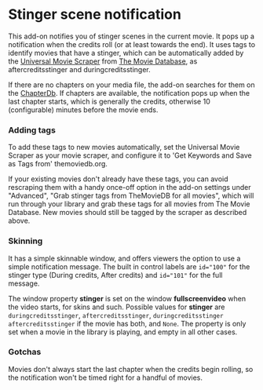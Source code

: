# Stinger scene notification

This add-on notifies you of stinger scenes in the current movie. It pops up a notification when the credits roll (or at least towards the end). It uses tags to identify movies that have a stinger, which can be automatically added by the [Universal Movie Scraper](http://forum.kodi.tv/showthread.php?tid=129821) from [The Movie Database](https://www.themoviedb.org/), as aftercreditsstinger and duringcreditsstinger.

If there are no chapters on your media file, the add-on searches for them on the [ChapterDb](http://www.chapterdb.org/). If chapters are available, the notification pops up when the last chapter starts, which is generally the credits, otherwise 10 (configurable) minutes before the movie ends.


### Adding tags

To add these tags to new movies automatically, set the Universal Movie Scraper as your movie scraper, and configure it to 'Get Keywords and Save as Tags from' themoviedb.org.

If your existing movies don't already have these tags, you can avoid rescraping them with a handy once-off option in the add-on settings under "Advanced", "Grab stinger tags from TheMovieDB for all movies", which will run through your library and grab these tags for all movies from The Movie Database. New movies should still be tagged by the scraper as described above.

### Skinning

It has a simple skinnable window, and offers viewers the option to use a simple notification message. The built in control labels are `id="100"` for the stinger type (During credits, After credits) and `id="101"` for the full message.

The window property **stinger** is set on the window **fullscreenvideo** when the video starts, for skins and such. Possible values for **stinger** are `duringcreditsstinger`, `aftercreditsstinger`, `duringcreditsstinger aftercreditsstinger` if the movie has both, and `None`. The property is only set when a movie in the library is playing, and empty in all other cases.

### Gotchas

Movies don't always start the last chapter when the credits begin rolling, so the notification won't be timed right for a handful of movies.
